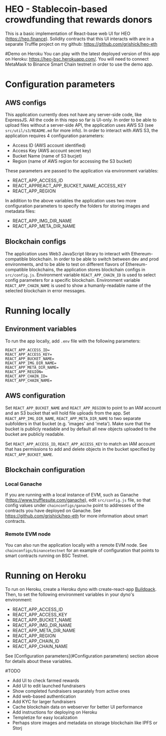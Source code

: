 # HEO - Stablecoin-based crowdfunding that rewards donors

This is a basic implementation of React-base web UI for HEO (https://heo.finance).
Solidity contracts that this UI interacts with are in a separate Truffle project on my github: https://github.com/grishick/heo-eth

#Demo on Heroku
You can play with the latest deployed version of this app on Heroku: https://heo-bsc.herokuapp.com/.
You will need to connect MetaMask to Binance Smart Chain testnet in order to use the demo app.

# Configuration parameters
## AWS configs
This application currently does not have any server-side code, like ExpressJS.
All the code in this repo so far is UI-only. In order to be able to upload files
without a server-side API, the application uses AWS S3 (see `src/util/s3/README.md` for more info).
In order to interact with AWS S3, the application requires 4 configuration parameters:
 * Access ID (AWS account identified)
 * Access Key (AWS account secret key)
 * Bucket Name (name of S3 bucjet)
 * Region (name of AWS region for accessing the S3 bucket)

These parameters are passed to the application via environment variables:
* REACT_APP_ACCESS_ID
* REACT_APPREACT_APP_BUCKET_NAME_ACCESS_KEY
* REACT_APP_REGION
    
In addition to the above variables the application uses two more configuration parameters
to specify the folders for storing images and metadata files:
* REACT_APP_IMG_DIR_NAME
* REACT_APP_META_DIR_NAME

## Blockchain configs
The application uses Web3 JavaScript library to interact with Ethereum-compatible blockchain.
In order to be able to switch between dev and prod environments, and to be able to test
on different flavors of Ethereum-compatible blockchains, the application stores
blockchain configs in `src/config.js`. Environment variable `REACT_APP_CHAIN_ID` is used
to select config parameters for a specific blockchain. Environment variable `REACT_APP_CHAIN_NAME`
is used to show a humanly-readable name of the selected blockchain in error messages. 

# Running locally
## Environment variables
To run the app locally, add `.env` file with the following parameters:
```
REACT_APP_ACCESS_ID=
REACT_APP_ACCESS_KEY=
REACT_APP_BUCKET_NAME=
REACT_APP_IMG_DIR_NAME=
REACT_APP_META_DIR_NAME=
REACT_APP_REGION=
REACT_APP_CHAIN_ID=
REACT_APP_CHAIN_NAME=
```
## AWS configuration
Set `REACT_APP_BUCKET_NAME` and `REACT_APP_REGION` to point to an IAM account and an S3 bucket that
will hold file uploads from the app. Set `REACT_APP_IMG_DIR_NAME`, `REACT_APP_META_DIR_NAME`
to two separate subfolders in that bucket (e.g. 'images' and 'meta'). Make sure that
the bucket is publicly readable and by default all new objects uploaded to the bucket are publicly readable.

Set `REACT_APP_ACCESS_ID`, `REACT_APP_ACCESS_KEY` to match an IAM account that has permissions to add and delete
objects in the bucket specified by `REACT_APP_BUCKET_NAME`.  
 
## Blockchain configuration

### Local Ganache
If you are running with a local instance of EVM, such as Ganache (https://www.trufflesuite.com/ganache),
edit `src/config.js` file, so that config values under `chainconfigs/ganache` point to addresses of the contracts you have deployed on Ganache.
See https://github.com/grishick/heo-eth for more information about smart contracts.
### Remote EVM node
You can also run the application locally with a remote EVM node. See `chainconfigs/binancetestnet` for an example
of configuration that points to smart contracts running on BSC Testnet. 

# Running on Heroku
To run on Heroku, create a Heroku dyno with create-react-app [Buildpack](https://elements.heroku.com/buildpacks/mars/create-react-app-buildpack).
Then, to set the following environment variables in your dyno's environment:
* REACT_APP_ACCESS_ID
* REACT_APP_ACCESS_KEY
* REACT_APP_BUCKET_NAME
* REACT_APP_IMG_DIR_NAME
* REACT_APP_META_DIR_NAME
* REACT_APP_REGION
* REACT_APP_CHAIN_ID
* REACT_APP_CHAIN_NAME

See [Configuration parameters](#Configuration parameters) section above for details about these variables.
 
#TODO
* Add UI to check farmed rewards
* Add UI to edit launched fundraisers
* Show completed fundraisers separately from active ones
* Add web-based authentication
* Add KYC for larger fundraisers
* Cache blockchain data on webserver for better UI performance
* Add instructions for deploying on Heroku
* Templetize for easy localization
* Perhaps store images and metadata on storage blockchain like IPFS or Storj